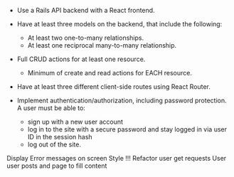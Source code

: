 - Use a Rails API backend with a React frontend.

- Have at least three models on the backend, that include the following:
    - At least two one-to-many relationships.
    - At least one reciprocal many-to-many relationship.

- Full CRUD actions for at least one resource.
    - Minimum of create and read actions for EACH resource.

- Have at least three different client-side routes using React Router.

- Implement authentication/authorization, including password protection. A user must be able to: 
    - sign up with a new user account
    - log in to the site with a secure password and stay logged in via user ID in the session hash
    - log out of the site.

Display Error messages on screen
Style !!!
Refactor user get requests
User user posts and page to fill content
